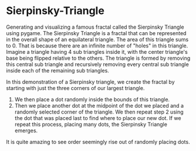 # Sierpinsky-Triangle
Generating and visualizing a famous fractal called the Sierpinsky Triangle using pygame.
The Sierpinsky Triangle is a fractal that can be represented in the overall shape of an equilateral triangle. The area of this triangle sums to 0.
That is because there are an infinite number of "holes" in this triangle.
Imagine a triangle having 4 sub triangles inside it, with the center triangle's base being flipped relative to the others. The triangle is formed
by removing this central sub triangle and recursively removing every central sub triangle inside each of the remaining sub triangles.

In this demonstration of a Sierpinsky triangle, we create the fractal by starting with just the three corners of our largest triangle.
1) We then place a dot randomly inside the bounds of this triangle.
2) Then we place another dot at the midpoint of the dot we placed and a randomly selected corner of the triangle.
We then repeat step 2 using the dot that was placed last to find where to place our new dot.
If we repeat this process, placing many dots, the Sierpinsky Triangle emerges.

It is quite amazing to see order seemingly rise out of randomly placing dots.

